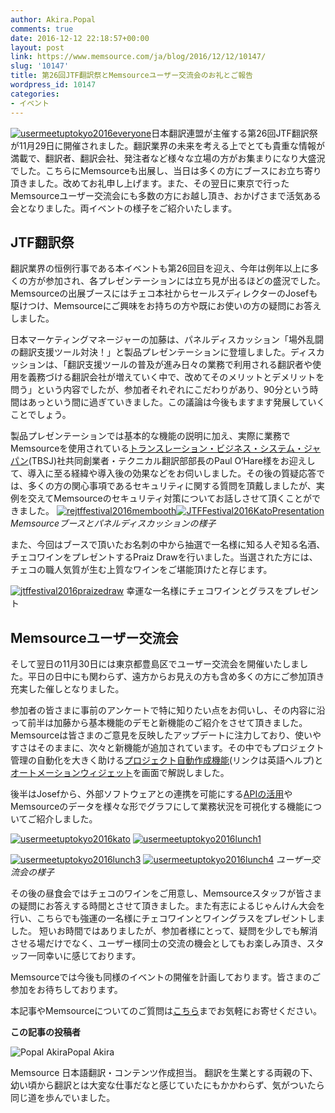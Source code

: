 ```yaml
---
author: Akira.Popal
comments: true
date: 2016-12-12 22:18:57+00:00
layout: post
link: https://www.memsource.com/ja/blog/2016/12/12/10147/
slug: '10147'
title: 第26回JTF翻訳祭とMemsourceユーザー交流会のお礼とご報告
wordpress_id: 10147
categories:
- イベント
---
```




[![usermeetuptokyo2016everyone](http://www.memsource.com/wp-content/uploads/2016/12/reUserMeetupTokyo2016Everyone.jpg)](http://www.memsource.com/wp-content/uploads/2016/12/reUserMeetupTokyo2016Everyone.jpg)日本翻訳連盟が主催する第26回JTF翻訳祭が11月29日に開催されました。翻訳業界の未来を考える上でとても貴重な情報が満載で、翻訳者、翻訳会社、発注者など様々な立場の方がお集まりになり大盛況でした。こちらにMemsourceも出展し、当日は多くの方にブースにお立ち寄り頂きました。改めてお礼申し上げます。また、その翌日に東京で行ったMemsourceユーザー交流会にも多数の方にお越し頂き、おかげさまで活気ある会となりました。両イベントの様子をご紹介いたします。

<!-- more -->


## JTF翻訳祭


翻訳業界の恒例行事である本イベントも第26回目を迎え、今年は例年以上に多くの方が参加され、各プレゼンテーションには立ち見が出るほどの盛況でした。Memsourceの出展ブースにはチェコ本社からセールスディレクターのJosefも駆けつけ、Memsourceにご興味をお持ちの方や既にお使いの方の疑問にお答えしました。

日本マーケティングマネージャーの加藤は、パネルディスカッション「場外乱闘の翻訳支援ツール対決！」と製品プレゼンテーションに登壇しました。ディスカッションは、「翻訳支援ツールの普及が進み日々の業務で利用される翻訳者や使用を義務づける翻訳会社が増えていく中で、改めてそのメリットとデメリットを問う」という内容でしたが、参加者それぞれにこだわりがあり、90分という時間はあっという間に過ぎていきました。この議論は今後もますます発展していくことでしょう。

製品プレゼンテーションでは基本的な機能の説明に加え、実際に業務でMemsourceを使用されている[トランスレーション・ビジネス・システム・ジャパン](http://tbsj.jp/)(TBSJ)社共同創業者・テクニカル翻訳部部長のPaul O‘Hare様をお迎えして、導入に至る経緯や導入後の効果などをお伺いしました。その後の質疑応答では、多くの方の関心事項であるセキュリティに関する質問を頂戴しましたが、実例を交えてMemsourceのセキュリティ対策についてお話しさせて頂くことができました。
[![rejtffestival2016membooth](http://www.memsource.com/wp-content/uploads/2016/12/reJTFFestival2016MemBooth.jpg)](http://www.memsource.com/wp-content/uploads/2016/12/reJTFFestival2016MemBooth.jpg)[![JTFFestival2016KatoPresentation](http://www.memsource.com/wp-content/uploads/2016/12/JTFFestival2016KatoPresentation.jpg)](http://www.memsource.com/wp-content/uploads/2016/12/JTFFestival2016KatoPresentation.jpg)
_Memsourceブースとパネルディスカッションの様子_

また、今回はブースで頂いたお名刺の中から抽選で一名様に知る人ぞ知る名酒、チェコワインをプレゼントするPraiz Drawを行いました。当選された方には、チェコの職人気質が生む上質なワインをご堪能頂けたと存じます。

[![jtffestival2016praizedraw](http://www.memsource.com/wp-content/uploads/2016/12/reJTFFestival2016PraizeDraw.jpg)](http://www.memsource.com/wp-content/uploads/2016/12/reJTFFestival2016PraizeDraw.jpg) 幸運な一名様にチェコワインとグラスをプレゼント


## Memsourceユーザー交流会


そして翌日の11月30日には東京都豊島区でユーザー交流会を開催いたしました。平日の日中にも関わらず、遠方からお見えの方も含め多くの方にご参加頂き充実した催しとなりました。

参加者の皆さまに事前のアンケートで特に知りたい点をお伺いし、その内容に沿って前半は加藤から基本機能のデモと新機能のご紹介をさせて頂きました。Memsourceは皆さまのご意見を反映したアップデートに注力しており、使いやすさはそのままに、次々と新機能が追加されています。その中でもプロジェクト管理の自動化を大きく助ける[プロジェクト自動作成機能](http://wiki.memsource.com/wiki/Automated_Project_Creation)(リンクは英語ヘルプ)と[オートメーションウィジェット](http://www.memsource.com/ja/blog/2016/09/05/automationwidget/)を画面で解説しました。

後半はJosefから、外部ソフトウェアとの連携を可能にする[APIの活用](http://wiki.memsource.com/wiki/Memsource_API/ja)やMemsourceのデータを様々な形でグラフにして業務状況を可視化する機能についてご紹介しました。

[![usermeetuptokyo2016kato](http://www.memsource.com/wp-content/uploads/2016/12/reUserMeetupTokyo2016Kato.jpg)](http://www.memsource.com/wp-content/uploads/2016/12/reUserMeetupTokyo2016Kato.jpg) [![usermeetuptokyo2016lunch1](http://www.memsource.com/wp-content/uploads/2016/12/reUserMeetupTokyo2016Lunch1.jpg)](http://www.memsource.com/wp-content/uploads/2016/12/reUserMeetupTokyo2016Lunch1.jpg)

[![usermeetuptokyo2016lunch3](http://www.memsource.com/wp-content/uploads/2016/12/reUserMeetupTokyo2016Lunch3.jpg)](http://www.memsource.com/wp-content/uploads/2016/12/reUserMeetupTokyo2016Lunch3.jpg) [![usermeetuptokyo2016lunch4](http://www.memsource.com/wp-content/uploads/2016/12/reUserMeetupTokyo2016Lunch4.jpg)](http://www.memsource.com/wp-content/uploads/2016/12/reUserMeetupTokyo2016Lunch4.jpg)
_ユーザー交流会の様子_

その後の昼食会ではチェコのワインをご用意し、Memsourceスタッフが皆さまの疑問にお答えする時間とさせて頂きました。また有志によるじゃんけん大会を行い、こちらでも強運の一名様にチェコワインとワイングラスをプレゼントしました。
短いお時間ではありましたが、参加者様にとって、疑問を少しでも解消させる場だけでなく、ユーザー様同士の交流の機会としてもお楽しみ頂き、スタッフ一同幸いに感じております。

Memsourceでは今後も同様のイベントの開催を計画しております。皆さまのご参加をお待ちしております。

本記事やMemsourceについてのご質問は[こちら](mailto:japan@memsource.com)までお気軽にお寄せください。

**この記事の投稿者**

![Popal Akira](/wp-content/uploads/2016/09/PPP-e1473631567202-879x1024.jpg)Popal Akira

Memsource 日本語翻訳・コンテンツ作成担当。
翻訳を生業とする両親の下、幼い頃から翻訳とは大変な仕事だなと感じていたにもかかわらず、気がついたら同じ道を歩んでいました。


